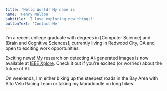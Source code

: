 ```yaml
---
title: 'Hello World! My name is'
name: 'Henry Mallon'
subtitle: 'I love exploring new things!'
buttonText: 'Contact Me'
---
```


I'm a recent college graduate with degrees in [Computer Science] and [Brain and Cognitive Sciences], currently living in Redwood City, CA and open to exciting work opportunities.

Exciting news! My research on detecting AI-generated images is now available at [IEEE Xplore](https://ieeexplore.ieee.org/document/10386096). Check it out if you're excited (or worried) about the future of AI. 

On weekends, I'm either biking up the steepest roads in the Bay Area with Alto Velo Racing Team or taking my labradoodle on long hikes. 
